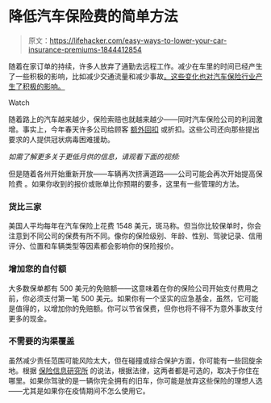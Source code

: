 # 降低汽车保险费的简单方法

> 原文：<https://lifehacker.com/easy-ways-to-lower-your-car-insurance-premiums-1844412854>

随着在家订单的持续，许多人放弃了通勤去远程工作。减少在车里的时间已经产生了一些积极的影响，比如减少交通流量和减少事故[。这些变化也对汽车保险行业产生了积极的影响。](https://thehill.com/changing-america/resilience/smart-cities/490601-amid-coronavirus-lockdowns-traffic-accidents-in)

Watch

随着路上的汽车越来越少，保险索赔也就越来越少——同时汽车保险公司的利润激增。事实上，今年春天许多公司给顾客 [额外回扣](https://twocents.lifehacker.com/look-for-a-credit-on-your-next-car-insurance-bill-1842797568) 或折扣。这些公司还向那些提出要求的人提供冠状病毒困难援助。

*如需了解更多关于更低月供的信息，请观看下面的视频:*

但是随着各州开始重新开放——车辆再次挤满道路——公司可能会再次开始提高保险费 。如果你收到的报价或账单比你预期的要多，这里有一些管理的方法。

### **货比三家**

美国人平均每年在汽车保险上花费 1548 美元，斑马称。但当你比较保单时，你会注意到不同公司的保费有所不同。像你的保险级别、年龄、性别、驾驶记录、信用评分、位置和车辆类型等因素都会影响你的保险报价。

### **增加您的自付额**

大多数保单都有 500 美元的免赔额——这意味着在你的保险公司开始支付费用之前，你必须支付第一笔 500 美元。如果你有一个坚实的应急基金，虽然，它可能是值得的，以增加你的免赔额。你可以节省保费，但你也将不得不为意外事故支付更多的现金。

### **不需要的沟渠覆盖**

虽然减少责任范围可能风险太大，但在碰撞或综合保护方面，你可能有一些回旋余地。根据 [保险信息研究所](https://www.iii.org/article/what-is-covered-by-collision-and-comprehensive-auto-insurance) 的说法，根据法律，这两者都是可选的，取决于你住在哪里。如果你驾驶的是一辆你完全拥有的旧车，你可能是放弃这些保险的理想人选——尤其是如果你在疫情期间不怎么使用它。